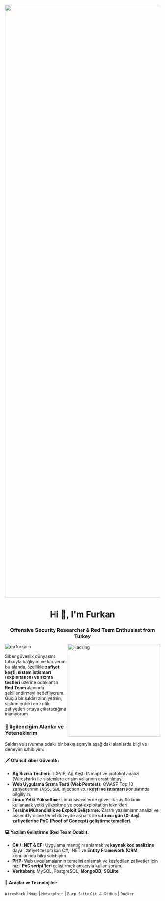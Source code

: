 <img align ="center" width="1920px" src="https://mir-s3-cdn-cf.behance.net/project_modules/fs/54b6c068097599.5b50bca476b9b.gif">
<h1 align="center">Hi 👋, I'm Furkan</h1>
<h3 align="center">Offensive Security Researcher & Red Team Enthusiast from Turkey</h3>
<img align="right" alt="Hacking" width="300" src="https://media2.giphy.com/media/v1.Y2lkPTc5MGI3NjExNXl4Y2t6dzRxdjZ6a253ajMwb3h2YTZtcmx2YTdyd2t2NG11a3JyayZlcD12MV9pbnRlcm5hbF9naWZfYnlfaWQmY3Q9Zw/78XCFBGOlS6keY1Bil/giphy.gif">	

<p align="left"> <img src="https://komarev.com/ghpvc/?username=mrfurkann&label=Profile%20views&color=0e75b6&style=flat" alt="mrfurkann" /> </p>

Siber güvenlik dünyasına tutkuyla bağlıyım ve kariyerimi bu alanda, özellikle **zafiyet keşfi, sistem istismarı (exploitation) ve sızma testleri** üzerine odaklanan **Red Team** alanında şekillendirmeyi hedefliyorum. Güçlü bir saldırı zihniyetinin, sistemlerdeki en kritik zafiyetleri ortaya çıkaracağına inanıyorum.

### 🔭 İlgilendiğim Alanlar ve Yeteneklerim

Saldırı ve savunma odaklı bir bakış açısıyla aşağıdaki alanlarda bilgi ve deneyim sahibiyim:

#### 🗡️ Ofansif Siber Güvenlik:
* **Ağ Sızma Testleri:** TCP/IP, Ağ Keşfi (Nmap) ve protokol analizi (Wireshark) ile sistemlere erişim yollarının araştırılması.
* **Web Uygulama Sızma Testi (Web Pentest):** OWASP Top 10 zafiyetlerinin (XSS, SQL Injection vb.) **keşfi ve istismarı** konularında bilgiliyim.
* **Linux Yetki Yükseltme:** Linux sistemlerde güvenlik zayıflıklarını kullanarak yetki yükseltme ve post-exploitation teknikleri.
* **Tersine Mühendislik ve Exploit Geliştirme:** Zararlı yazılımların analizi ve assembly diline temel düzeyde aşinalık ile **sıfırıncı gün (0-day) zafiyetlerine PoC (Proof of Concept) geliştirme temelleri**.

#### 💻 Yazılım Geliştirme (Red Team Odaklı):
* **C# / .NET & EF:** Uygulama mantığını anlamak ve **kaynak kod analizine** dayalı zafiyet tespiti için C#, .NET ve **Entity Framework (ORM)** konularında bilgi sahibiyim.
* **PHP:** Web uygulamalarının temelini anlamak ve keşfedilen zafiyetler için hızlı **PoC script'leri** geliştirmek amacıyla kullanıyorum.
* **Veritabanı:** MySQL, PostgreSQL, **MongoDB**, **SQLlite**

#### 🔧 Araçlar ve Teknolojiler:
`Wireshark` | `Nmap` | `Metasploit` | `Burp Suite`
`Git & GitHub` | `Docker`
